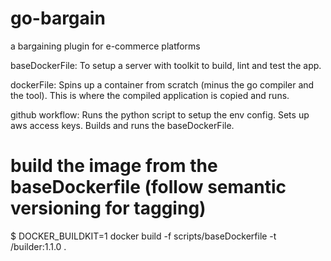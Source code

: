 # go-bargain
a bargaining plugin for e-commerce platforms


baseDockerFile:
To setup a server with toolkit to build, lint and test the app.

dockerFile:
Spins up a container from scratch (minus the go compiler and the tool).
This is where the compiled application is copied and runs.

github workflow:
Runs the python script to setup the env config.
Sets up aws access keys.
Builds and runs the baseDockerFile.


# build the image from the baseDockerfile (follow semantic versioning for tagging)
$ DOCKER_BUILDKIT=1 docker build -f scripts/baseDockerfile -t <path in cloud>/builder:1.1.0 .
